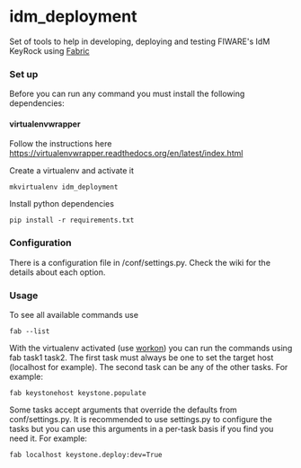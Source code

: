 idm_deployment
==============

Set of tools to help in developing, deploying and testing FIWARE's IdM KeyRock using [Fabric](http://www.fabfile.org/)

### Set up
Before you can run any command you must install the following dependencies:

#### virtualenvwrapper
Follow the instructions here https://virtualenvwrapper.readthedocs.org/en/latest/index.html

Create a virtualenv and activate it
```
mkvirtualenv idm_deployment
```
Install python dependencies
```
pip install -r requirements.txt
```

### Configuration
There is a configuration file in /conf/settings.py. Check the wiki for the details about each option.

### Usage
To see all available commands use 
```
fab --list
```

With the virtualenv activated (use [workon](https://virtualenvwrapper.readthedocs.org/en/latest/command_ref.html?highlight=workon)) you can run the commands using fab task1 task2. The first task must always be one to set the target host (localhost for example). The second task can be any of the other tasks. 
For example: 
```
fab keystonehost keystone.populate
```

Some tasks accept arguments that override the defaults from conf/settings.py. It is recommended to use settings.py to configure the tasks but you can use this arguments in a per-task basis if you find you need it.
For example: 
```
fab localhost keystone.deploy:dev=True
```


